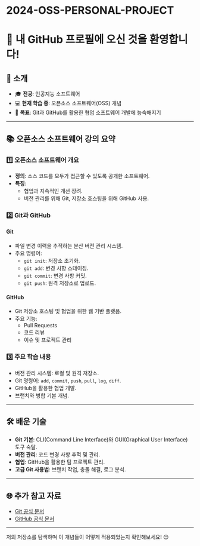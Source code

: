 # 2024-OSS-PERSONAL-PROJECT
# 👋 내 GitHub 프로필에 오신 것을 환영합니다!

## 📖 소개
- 🎓 **전공**: 인공지능 소프트웨어
- 💻 **현재 학습 중**: 오픈소스 소프트웨어(OSS) 개념
- 🌟 **목표**: Git과 GitHub를 활용한 협업 소프트웨어 개발에 능숙해지기

---

## 📚 오픈소스 소프트웨어 강의 요약

### 1️⃣ **오픈소스 소프트웨어 개요**
- **정의**: 소스 코드를 모두가 접근할 수 있도록 공개한 소프트웨어.
- **특징**:
  - 협업과 지속적인 개선 장려.
  - 버전 관리를 위해 Git, 저장소 호스팅을 위해 GitHub 사용.

### 2️⃣ **Git과 GitHub**
#### **Git**
- 파일 변경 이력을 추적하는 분산 버전 관리 시스템.
- 주요 명령어:
  - `git init`: 저장소 초기화.
  - `git add`: 변경 사항 스테이징.
  - `git commit`: 변경 사항 커밋.
  - `git push`: 원격 저장소로 업로드.

#### **GitHub**
- Git 저장소 호스팅 및 협업을 위한 웹 기반 플랫폼.
- 주요 기능:
  - Pull Requests
  - 코드 리뷰
  - 이슈 및 프로젝트 관리

### 3️⃣ **주요 학습 내용**
- 버전 관리 시스템: 로컬 및 원격 저장소.
- Git 명령어: `add`, `commit`, `push`, `pull`, `log`, `diff`.
- GitHub을 활용한 협업 개발.
- 브랜치와 병합 기본 개념.

---

## 🛠️ 배운 기술
- **Git 기본**: CLI(Command Line Interface)와 GUI(Graphical User Interface) 도구 숙달.
- **버전 관리**: 코드 변경 사항 추적 및 관리.
- **협업**: GitHub을 활용한 팀 프로젝트 관리.
- **고급 Git 사용법**: 브랜치 작업, 충돌 해결, 로그 분석.

---

## 🌐 추가 참고 자료
- [Git 공식 문서](https://git-scm.com)
- [GitHub 공식 문서](https://docs.github.com)

---

저의 저장소를 탐색하며 이 개념들이 어떻게 적용되었는지 확인해보세요! 😊
